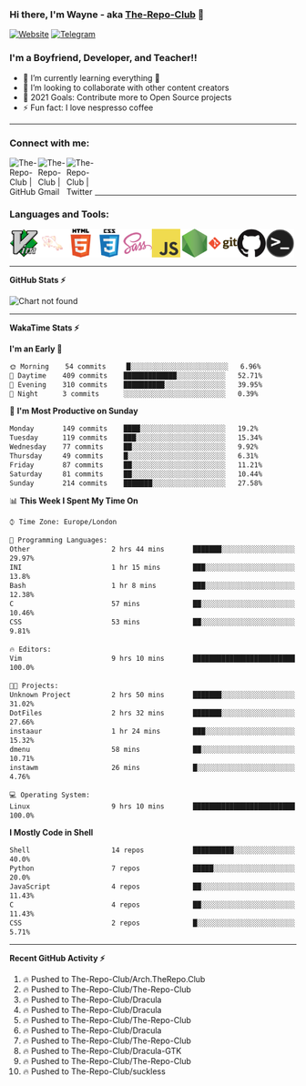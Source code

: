 ### Hi there, I'm Wayne - aka [The-Repo-Club][website] 👋

[![Website](https://img.shields.io/website?label=github.com/The-Repo-Club/&color=orange&style=flat-square&url=https://github.com/The-Repo-Club/)][website]
[![Telegram](https://img.shields.io/badge/Chat%20on-Telegram-orange.svg?color=orange&logo=telegram&style=flat-square)][telegram]

### I'm a Boyfriend, Developer, and Teacher!!

- 🌱 I’m currently learning everything 🤣
- 👯 I’m looking to collaborate with other content creators
- 🥅 2021 Goals: Contribute more to Open Source projects
- ⚡ Fun fact: I love nespresso coffee

---
### Connect with me:

[<img align="left" alt="The-Repo-Club | GitHub" width="50px" src="https://cdn.jsdelivr.net/npm/simple-icons@v3/icons/github.svg" />][website]
[<img align="left" alt="The-Repo-Club | Gmail" width="50px" src="https://cdn.jsdelivr.net/npm/simple-icons@v3/icons/gmail.svg" />][email]
[<img align="left" alt="The-Repo-Club | Twitter" width="50px" src="https://cdn.jsdelivr.net/npm/simple-icons@v3/icons/telegram.svg" />][telegram]

[website]: https://github.com/The-Repo-Club/
[email]: mailto:wayne6324@gmail.com
[telegram]: https://t.me/TheRepoClub

<br />
<br />
<br />

---
### Languages and Tools:

<img align="left" alt="Vim" width="50px" src="https://raw.githubusercontent.com/github/explore/80688e429a7d4ef2fca1e82350fe8e3517d3494d/topics/vim/vim.png" />
<img align="left" alt="Fish" width="50px" src="https://raw.githubusercontent.com/github/explore/80688e429a7d4ef2fca1e82350fe8e3517d3494d/topics/fish/fish.png" />
<img align="left" alt="HTML5" width="50px" src="https://raw.githubusercontent.com/github/explore/80688e429a7d4ef2fca1e82350fe8e3517d3494d/topics/html/html.png" />
<img align="left" alt="CSS3" width="50px" src="https://raw.githubusercontent.com/github/explore/80688e429a7d4ef2fca1e82350fe8e3517d3494d/topics/css/css.png" />
<img align="left" alt="Sass" width="50px" src="https://raw.githubusercontent.com/github/explore/80688e429a7d4ef2fca1e82350fe8e3517d3494d/topics/sass/sass.png" />
<img align="left" alt="JavaScript" width="50px" src="https://raw.githubusercontent.com/github/explore/80688e429a7d4ef2fca1e82350fe8e3517d3494d/topics/javascript/javascript.png" />
<img align="left" alt="Node.js" width="50px" src="https://raw.githubusercontent.com/github/explore/80688e429a7d4ef2fca1e82350fe8e3517d3494d/topics/nodejs/nodejs.png" />
<img align="left" alt="Git" width="50px" src="https://raw.githubusercontent.com/github/explore/80688e429a7d4ef2fca1e82350fe8e3517d3494d/topics/git/git.png" />
<img align="left" alt="GitHub" width="50px" src="https://raw.githubusercontent.com/github/explore/78df643247d429f6cc873026c0622819ad797942/topics/github/github.png" />
<img align="left" alt="Terminal" width="50px" src="https://raw.githubusercontent.com/github/explore/80688e429a7d4ef2fca1e82350fe8e3517d3494d/topics/terminal/terminal.png" />

<br />
<br />
<br />

---

**GitHub Stats ⚡**

![Chart not found](https://github-readme-stats.vercel.app/api?username=The-Repo-Club&theme=tokyonight&show_icons=true&count_private=true&hide_border=true&include_all_commits=true&custom_title=The-Repo-Club%27s+GitHub+Stats)


---

**WakaTime Stats ⚡**

<!--START_SECTION:waka-->
**I'm an Early 🐤** 

```text
🌞 Morning    54 commits     █░░░░░░░░░░░░░░░░░░░░░░░░   6.96% 
🌆 Daytime    409 commits    █████████████░░░░░░░░░░░░   52.71% 
🌃 Evening    310 commits    ██████████░░░░░░░░░░░░░░░   39.95% 
🌙 Night      3 commits      ░░░░░░░░░░░░░░░░░░░░░░░░░   0.39%

```
📅 **I'm Most Productive on Sunday** 

```text
Monday       149 commits    ████░░░░░░░░░░░░░░░░░░░░░   19.2% 
Tuesday      119 commits    ███░░░░░░░░░░░░░░░░░░░░░░   15.34% 
Wednesday    77 commits     ██░░░░░░░░░░░░░░░░░░░░░░░   9.92% 
Thursday     49 commits     █░░░░░░░░░░░░░░░░░░░░░░░░   6.31% 
Friday       87 commits     ██░░░░░░░░░░░░░░░░░░░░░░░   11.21% 
Saturday     81 commits     ██░░░░░░░░░░░░░░░░░░░░░░░   10.44% 
Sunday       214 commits    ███████░░░░░░░░░░░░░░░░░░   27.58%

```


📊 **This Week I Spent My Time On** 

```text
⌚︎ Time Zone: Europe/London

💬 Programming Languages: 
Other                    2 hrs 44 mins       ███████░░░░░░░░░░░░░░░░░░   29.97% 
INI                      1 hr 15 mins        ███░░░░░░░░░░░░░░░░░░░░░░   13.8% 
Bash                     1 hr 8 mins         ███░░░░░░░░░░░░░░░░░░░░░░   12.38% 
C                        57 mins             ██░░░░░░░░░░░░░░░░░░░░░░░   10.46% 
CSS                      53 mins             ██░░░░░░░░░░░░░░░░░░░░░░░   9.81%

🔥 Editors: 
Vim                      9 hrs 10 mins       █████████████████████████   100.0%

🐱‍💻 Projects: 
Unknown Project          2 hrs 50 mins       ███████░░░░░░░░░░░░░░░░░░   31.02% 
DotFiles                 2 hrs 32 mins       ███████░░░░░░░░░░░░░░░░░░   27.66% 
instaaur                 1 hr 24 mins        ███░░░░░░░░░░░░░░░░░░░░░░   15.32% 
dmenu                    58 mins             ██░░░░░░░░░░░░░░░░░░░░░░░   10.71% 
instawm                  26 mins             █░░░░░░░░░░░░░░░░░░░░░░░░   4.76%

💻 Operating System: 
Linux                    9 hrs 10 mins       █████████████████████████   100.0%

```

**I Mostly Code in Shell** 

```text
Shell                    14 repos            ██████████░░░░░░░░░░░░░░░   40.0% 
Python                   7 repos             █████░░░░░░░░░░░░░░░░░░░░   20.0% 
JavaScript               4 repos             ██░░░░░░░░░░░░░░░░░░░░░░░   11.43% 
C                        4 repos             ██░░░░░░░░░░░░░░░░░░░░░░░   11.43% 
CSS                      2 repos             █░░░░░░░░░░░░░░░░░░░░░░░░   5.71%

```



<!--END_SECTION:waka-->

---

**Recent GitHub Activity :zap:**

<!--START_SECTION:activity-->
1. 🔥 Pushed to The-Repo-Club/Arch.TheRepo.Club
2. 🔥 Pushed to The-Repo-Club/The-Repo-Club
3. 🔥 Pushed to The-Repo-Club/Dracula
4. 🔥 Pushed to The-Repo-Club/Dracula
5. 🔥 Pushed to The-Repo-Club/The-Repo-Club
6. 🔥 Pushed to The-Repo-Club/Dracula
7. 🔥 Pushed to The-Repo-Club/The-Repo-Club
8. 🔥 Pushed to The-Repo-Club/Dracula-GTK
9. 🔥 Pushed to The-Repo-Club/The-Repo-Club
10. 🔥 Pushed to The-Repo-Club/suckless
<!--END_SECTION:activity-->